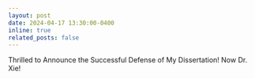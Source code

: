 ```yaml
---
layout: post
date: 2024-04-17 13:30:00-0400
inline: true
related_posts: false
---
```


Thrilled to Announce the Successful Defense of My Dissertation! Now Dr. Xie!
